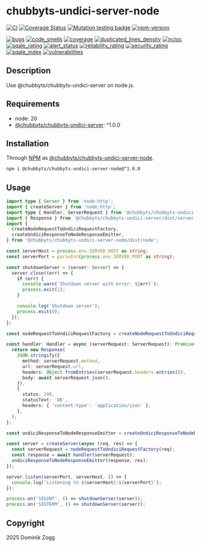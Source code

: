 # chubbyts-undici-server-node

[![CI](https://github.com/chubbyts/chubbyts-undici-server-node/workflows/CI/badge.svg?branch=master)](https://github.com/chubbyts/chubbyts-undici-server-node/actions?query=workflow%3ACI)
[![Coverage Status](https://coveralls.io/repos/github/chubbyts/chubbyts-undici-server-node/badge.svg?branch=master)](https://coveralls.io/github/chubbyts/chubbyts-undici-server-node?branch=master)
[![Mutation testing badge](https://img.shields.io/endpoint?style=flat&url=https%3A%2F%2Fbadge-api.stryker-mutator.io%2Fgithub.com%2Fchubbyts%2Fchubbyts-undici-server-node%2Fmaster)](https://dashboard.stryker-mutator.io/reports/github.com/chubbyts/chubbyts-undici-server-node/master)
[![npm-version](https://img.shields.io/npm/v/@chubbyts/chubbyts-undici-server-node.svg)](https://www.npmjs.com/package/@chubbyts/chubbyts-undici-server-node)

[![bugs](https://sonarcloud.io/api/project_badges/measure?project=chubbyts_chubbyts-undici-server-node&metric=bugs)](https://sonarcloud.io/dashboard?id=chubbyts_chubbyts-undici-server-node)
[![code_smells](https://sonarcloud.io/api/project_badges/measure?project=chubbyts_chubbyts-undici-server-node&metric=code_smells)](https://sonarcloud.io/dashboard?id=chubbyts_chubbyts-undici-server-node)
[![coverage](https://sonarcloud.io/api/project_badges/measure?project=chubbyts_chubbyts-undici-server-node&metric=coverage)](https://sonarcloud.io/dashboard?id=chubbyts_chubbyts-undici-server-node)
[![duplicated_lines_density](https://sonarcloud.io/api/project_badges/measure?project=chubbyts_chubbyts-undici-server-node&metric=duplicated_lines_density)](https://sonarcloud.io/dashboard?id=chubbyts_chubbyts-undici-server-node)
[![ncloc](https://sonarcloud.io/api/project_badges/measure?project=chubbyts_chubbyts-undici-server-node&metric=ncloc)](https://sonarcloud.io/dashboard?id=chubbyts_chubbyts-undici-server-node)
[![sqale_rating](https://sonarcloud.io/api/project_badges/measure?project=chubbyts_chubbyts-undici-server-node&metric=sqale_rating)](https://sonarcloud.io/dashboard?id=chubbyts_chubbyts-undici-server-node)
[![alert_status](https://sonarcloud.io/api/project_badges/measure?project=chubbyts_chubbyts-undici-server-node&metric=alert_status)](https://sonarcloud.io/dashboard?id=chubbyts_chubbyts-undici-server-node)
[![reliability_rating](https://sonarcloud.io/api/project_badges/measure?project=chubbyts_chubbyts-undici-server-node&metric=reliability_rating)](https://sonarcloud.io/dashboard?id=chubbyts_chubbyts-undici-server-node)
[![security_rating](https://sonarcloud.io/api/project_badges/measure?project=chubbyts_chubbyts-undici-server-node&metric=security_rating)](https://sonarcloud.io/dashboard?id=chubbyts_chubbyts-undici-server-node)
[![sqale_index](https://sonarcloud.io/api/project_badges/measure?project=chubbyts_chubbyts-undici-server-node&metric=sqale_index)](https://sonarcloud.io/dashboard?id=chubbyts_chubbyts-undici-server-node)
[![vulnerabilities](https://sonarcloud.io/api/project_badges/measure?project=chubbyts_chubbyts-undici-server-node&metric=vulnerabilities)](https://sonarcloud.io/dashboard?id=chubbyts_chubbyts-undici-server-node)

## Description

Use @chubbyts/chubbyts-undici-server on node.js.

## Requirements

 * node: 20
 * [@chubbyts/chubbyts-undici-server][2]: ^1.0.0

## Installation

Through [NPM](https://www.npmjs.com) as [@chubbyts/chubbyts-undici-server-node][1].

```sh
npm i @chubbyts/chubbyts-undici-server-node@^1.0.0
```

## Usage

```ts
import type { Server } from 'node:http';
import { createServer } from 'node:http';
import type { Handler, ServerRequest } from '@chubbyts/chubbyts-undici-server/dist/server';
import { Response } from '@chubbyts/chubbyts-undici-server/dist/server';
import {
  createNodeRequestToUndiciRequestFactory,
  createUndiciResponseToNodeResponseEmitter,
} from '@chubbyts/chubbyts-undici-server-node/dist/node';

const serverHost = process.env.SERVER_HOST as string;
const serverPort = parseInt(process.env.SERVER_PORT as string);

const shutdownServer = (server: Server) => {
  server.close((err) => {
    if (err) {
      console.warn(`Shutdown server with error: ${err}`);
      process.exit(1);
    }

    console.log('Shutdown server');
    process.exit(0);
  });
};

const nodeRequestToUndiciRequestFactory = createNodeRequestToUndiciRequestFactory('https://example.com');

const handler: Handler = async (serverRequest: ServerRequest): Promise<Response> => {
  return new Response(
    JSON.stringify({
      method: serverRequest.method,
      url: serverRequest.url,
      headers: Object.fromEntries(serverRequest.headers.entries()),
      body: await serverRequest.json(),
    }),
    {
      status: 200,
      statusText: 'OK',
      headers: { 'content-type': 'application/json' },
    },
  );
};

const undiciResponseToNodeResponseEmitter = createUndiciResponseToNodeResponseEmitter();

const server = createServer(async (req, res) => {
  const serverRequest = nodeRequestToUndiciRequestFactory(req);
  const response = await handler(serverRequest);
  undiciResponseToNodeResponseEmitter(response, res);
});

server.listen(serverPort, serverHost, () => {
  console.log(`Listening to ${serverHost}:${serverPort}`);
});

process.on('SIGINT', () => shutdownServer(server));
process.on('SIGTERM', () => shutdownServer(server));
```

## Copyright

2025 Dominik Zogg

[1]: https://www.npmjs.com/package/@chubbyts/chubbyts-undici-server-node
[2]: https://www.npmjs.com/package/@chubbyts/chubbyts-undici-server
